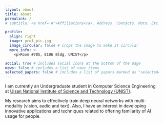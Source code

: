 ```yaml
---
layout: about
title: about
permalink: /
# subtitle: <a href='#'>Affiliations</a>. Address. Contacts. Moto. Etc.

profile:
  align: right
  image: prof_pic.jpg
  image_circular: false # crops the image to make it circular
  more_info: >
    <p>Room #705, E106 Bldg, UNIST</p>

social: true # includes social icons at the bottom of the page
news: false # includes a list of news items
selected_papers: false # includes a list of papers marked as "selected={true}"
---
```


<!-- I am currently a M.S. student advised by Prof. [Taehwan Kim](https://sites.google.com/view/taehwankim), in [Machine Learning, Vision & Language LAB (MVLLAB)](https://sites.google.com/view/mvllab) at [Ulsan National Institute of Science and Technology (UNIST)](https://www.unist.ac.kr/). Previously, I earned my B.S. degree from the Computer Science Engineering department at UNIST (Feb. 2025). -->

I am currently an Undergraduate student in Computer Science Engineering at [Ulsan National Institute of Science and Technology (UNIST)](https://www.unist.ac.kr/).

My research aims to effectively train deep neural networks with multi-modality (vision, audio and text). Also, I have an interest in developing innovative applications and techniques related to offering familarity of AI usage for people.
